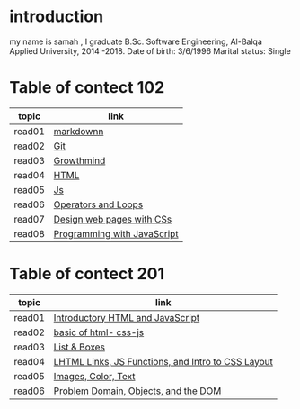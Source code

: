 # introduction 

my name is samah , I graduate B.Sc. Software Engineering, Al-Balqa Applied University, 2014 -2018. Date of birth: 3/6/1996 Marital status: Single


# Table of contect 102

| topic      | link |
| ----------- | ----------- |
| read01  | [markdownn](https://samahhamed227.github.io/reasd1/)  |
| read02 | [Git](https://samahhamed227.github.io/Git.md/)  |
|   read03  | [Growthmind](https://samahhamed227.github.io/growthmind1.md/) |
| read04 | [ HTML](https://samahhamed227.github.io/html.md/) |
| read05 | [ Js](https://samahhamed227.github.io/read004/) |
| read06 | [ Operators and Loops](https://samahhamed227.github.io/Loops/) |
| read07 | [Design web pages with CSs](https://samahhamed227.github.io/Designcss/) |
| read08 | [ Programming with JavaScript](https://samahhamed227.github.io/progjs/) |



# Table of contect 201

| topic      | link |
| ----------- | ----------- |
| read01 | [ Introductory HTML and JavaScript](introhtml.md)| 
| read02  | [basic of html- css-js ](read02.md)|
| read03  | [ List & Boxes](read03.md)|
| read04  | [ LHTML Links, JS Functions, and Intro to CSS Layout](read04.md)|
| read05  | [ Images, Color, Text ](read05.md)|
| read06  | [Problem Domain, Objects, and the DOM ](read06.md)|


